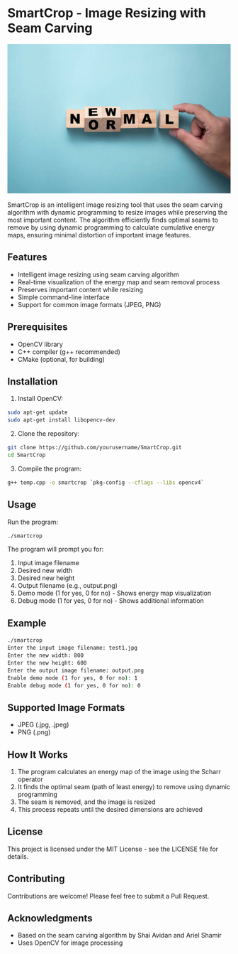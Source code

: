 # SmartCrop - Image Resizing with Seam Carving

![SmartCrop Demo](test3.jpg)

SmartCrop is an intelligent image resizing tool that uses the seam carving algorithm with dynamic programming to resize images while preserving the most important content. The algorithm efficiently finds optimal seams to remove by using dynamic programming to calculate cumulative energy maps, ensuring minimal distortion of important image features.

## Features

- Intelligent image resizing using seam carving algorithm
- Real-time visualization of the energy map and seam removal process
- Preserves important content while resizing
- Simple command-line interface
- Support for common image formats (JPEG, PNG)

## Prerequisites

- OpenCV library
- C++ compiler (g++ recommended)
- CMake (optional, for building)

## Installation

1. Install OpenCV:
```bash
sudo apt-get update
sudo apt-get install libopencv-dev
```

2. Clone the repository:
```bash
git clone https://github.com/yourusername/SmartCrop.git
cd SmartCrop
```

3. Compile the program:
```bash
g++ temp.cpp -o smartcrop `pkg-config --cflags --libs opencv4`
```

## Usage

Run the program:
```bash
./smartcrop
```

The program will prompt you for:
1. Input image filename
2. Desired new width
3. Desired new height
4. Output filename (e.g., output.png)
5. Demo mode (1 for yes, 0 for no) - Shows energy map visualization
6. Debug mode (1 for yes, 0 for no) - Shows additional information

## Example

```bash
./smartcrop
Enter the input image filename: test1.jpg
Enter the new width: 800
Enter the new height: 600
Enter the output image filename: output.png
Enable demo mode (1 for yes, 0 for no): 1
Enable debug mode (1 for yes, 0 for no): 0
```

## Supported Image Formats

- JPEG (.jpg, .jpeg)
- PNG (.png)

## How It Works

1. The program calculates an energy map of the image using the Scharr operator
2. It finds the optimal seam (path of least energy) to remove using dynamic programming
3. The seam is removed, and the image is resized
4. This process repeats until the desired dimensions are achieved

## License

This project is licensed under the MIT License - see the LICENSE file for details.

## Contributing

Contributions are welcome! Please feel free to submit a Pull Request.

## Acknowledgments

- Based on the seam carving algorithm by Shai Avidan and Ariel Shamir
- Uses OpenCV for image processing 